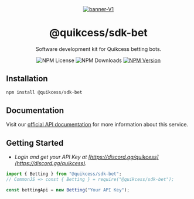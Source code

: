 <div align="center">
  <a href="https://ibb.co/Zc1w0Tq"><img src="https://i.ibb.co/gtFXxgk/banner-V1.png" alt="banner-V1" border="0"></a>
</div>

<h1 align="center">@quikcess/sdk-bet</h1>
<p align="center">Software development kit for Quikcess betting bots.</p>

<div align="center">
  <div style="width: fit-content; display: flex; align-items: flex-start; gap: 4px;">
    <img alt="NPM License" src="https://img.shields.io/npm/l/@quikcess/sdk-bet">
    <img alt="NPM Downloads" src="https://img.shields.io/npm/dw/@quikcess/sdk-bet">
    <a href="https://npmjs.com/package/@quikcess/sdk-bet">
      <img alt="NPM Version" src="https://img.shields.io/npm/v/@quikcess/sdk-bet">
    </a>
  </div>
</div>

## Installation

```bash
npm install @quikcess/sdk-bet
```

## Documentation

Visit our [official API documentation](https://docs.quikcess.com/sdk-bet-reference/) for more information about this service.

## Getting Started

- _Login and get your API Key at [https://discord.gg/quikcess](https://discord.gg/quikcess)._

```ts
import { Betting } from "@quikcess/sdk-bet";
// CommonJS => const { Betting } = require("@quikcess/sdk-bet");

const bettingApi = new Betting("Your API Key");
```
